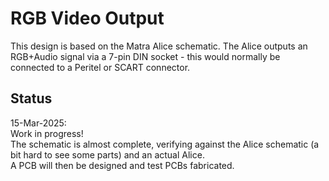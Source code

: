 # RGB Video Output
This design is based on the Matra Alice schematic.  The Alice outputs an RGB+Audio signal via a 7-pin DIN socket - this would normally be connected to a Peritel or SCART connector.<br>

## Status
15-Mar-2025:<br>
Work in progress!<br>
The schematic is almost complete, verifying against the Alice schematic (a bit hard to see some parts) and an actual Alice.<br>
A PCB will then be designed and test PCBs fabricated.
